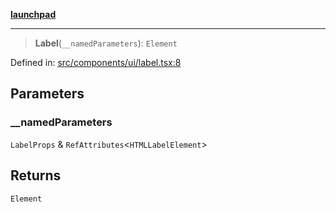 [**launchpad**](index.md)

***

> **Label**(`__namedParameters`): `Element`

Defined in: [src/components/ui/label.tsx:8](https://github.com/victorbratov/launchpad/blob/6dd13cd77753e59ec2a031fc7279545899826925/src/components/ui/label.tsx#L8)

## Parameters

### \_\_namedParameters

`LabelProps` & `RefAttributes`\<`HTMLLabelElement`\>

## Returns

`Element`
